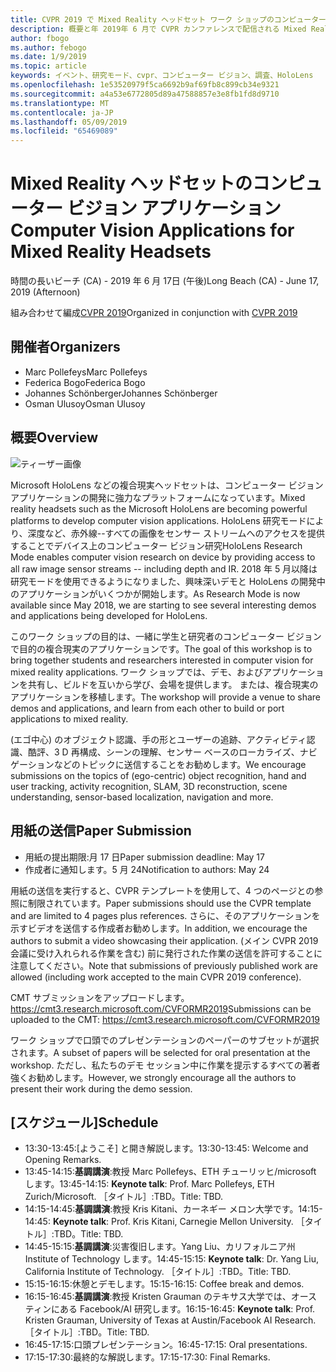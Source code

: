 ```yaml
---
title: CVPR 2019 で Mixed Reality ヘッドセット ワーク ショップのコンピューター ビジョン アプリケーション
description: 概要と年 2019年 6 月で CVPR カンファレンスで配信される Mixed Reality ヘッドセット ワーク ショップのコンピューター ビジョン アプリケーションのスケジュールです。
author: fbogo
ms.author: febogo
ms.date: 1/9/2019
ms.topic: article
keywords: イベント、研究モード、cvpr、コンピューター ビジョン、調査、HoloLens
ms.openlocfilehash: 1e53520979f5ca6692b9af69fb8c899cb34e9321
ms.sourcegitcommit: a4a53e6772805d89a47588857e3e8fb1fd8d9710
ms.translationtype: MT
ms.contentlocale: ja-JP
ms.lasthandoff: 05/09/2019
ms.locfileid: "65469089"
---
```

# <a name="computer-vision-applications-for-mixed-reality-headsets"></a><span data-ttu-id="45b57-104">Mixed Reality ヘッドセットのコンピューター ビジョン アプリケーション</span><span class="sxs-lookup"><span data-stu-id="45b57-104">Computer Vision Applications for Mixed Reality Headsets</span></span>
<span data-ttu-id="45b57-105">時間の長いビーチ (CA) - 2019 年 6 月 17日 (午後)</span><span class="sxs-lookup"><span data-stu-id="45b57-105">Long Beach (CA) - June 17, 2019 (Afternoon)</span></span>

<span data-ttu-id="45b57-106">組み合わせて編成[CVPR 2019](http://cvpr2019.thecvf.com/)</span><span class="sxs-lookup"><span data-stu-id="45b57-106">Organized in conjunction with [CVPR 2019](http://cvpr2019.thecvf.com/)</span></span>

## <a name="organizers"></a><span data-ttu-id="45b57-107">開催者</span><span class="sxs-lookup"><span data-stu-id="45b57-107">Organizers</span></span>
* <span data-ttu-id="45b57-108">Marc Pollefeys</span><span class="sxs-lookup"><span data-stu-id="45b57-108">Marc Pollefeys</span></span>
* <span data-ttu-id="45b57-109">Federica Bogo</span><span class="sxs-lookup"><span data-stu-id="45b57-109">Federica Bogo</span></span>
* <span data-ttu-id="45b57-110">Johannes Schönberger</span><span class="sxs-lookup"><span data-stu-id="45b57-110">Johannes Schönberger</span></span>
* <span data-ttu-id="45b57-111">Osman Ulusoy</span><span class="sxs-lookup"><span data-stu-id="45b57-111">Osman Ulusoy</span></span>

## <a name="overview"></a><span data-ttu-id="45b57-112">概要</span><span class="sxs-lookup"><span data-stu-id="45b57-112">Overview</span></span>

![ティーザー画像](images/cvpr2019_teaser.jpg)

<span data-ttu-id="45b57-114">Microsoft HoloLens などの複合現実ヘッドセットは、コンピューター ビジョン アプリケーションの開発に強力なプラットフォームになっています。</span><span class="sxs-lookup"><span data-stu-id="45b57-114">Mixed reality headsets such as the Microsoft HoloLens are becoming powerful platforms to develop computer vision applications.</span></span> <span data-ttu-id="45b57-115">HoloLens 研究モードにより、深度など、赤外線--すべての画像をセンサー ストリームへのアクセスを提供することでデバイス上のコンピューター ビジョン研究</span><span class="sxs-lookup"><span data-stu-id="45b57-115">HoloLens Research Mode enables computer vision research on device by providing access to all raw image sensor streams -- including depth and IR.</span></span> <span data-ttu-id="45b57-116">2018 年 5 月以降は研究モードを使用できるようになりました、興味深いデモと HoloLens の開発中のアプリケーションがいくつかが開始します。</span><span class="sxs-lookup"><span data-stu-id="45b57-116">As Research Mode is now available since May 2018, we are starting to see several interesting demos and applications being developed for HoloLens.</span></span> 

<span data-ttu-id="45b57-117">このワーク ショップの目的は、一緒に学生と研究者のコンピューター ビジョンで目的の複合現実のアプリケーションです。</span><span class="sxs-lookup"><span data-stu-id="45b57-117">The goal of this workshop is to bring together students and researchers interested in computer vision for mixed reality applications.</span></span> <span data-ttu-id="45b57-118">ワーク ショップでは、デモ、およびアプリケーションを共有し、ビルドを互いから学び、会場を提供します。 または、複合現実のアプリケーションを移植します。</span><span class="sxs-lookup"><span data-stu-id="45b57-118">The workshop will provide a venue to share demos and applications, and learn from each other to build or port applications to mixed reality.</span></span> 

<span data-ttu-id="45b57-119">(エゴ中心) のオブジェクト認識、手の形とユーザーの追跡、アクティビティ認識、酷評、3 D 再構成、シーンの理解、センサー ベースのローカライズ、ナビゲーションなどのトピックに送信することをお勧めします。</span><span class="sxs-lookup"><span data-stu-id="45b57-119">We encourage submissions on the topics of (ego-centric) object recognition, hand and user tracking, activity recognition, SLAM, 3D reconstruction, scene understanding, sensor-based localization, navigation and more.</span></span>

## <a name="paper-submission"></a><span data-ttu-id="45b57-120">用紙の送信</span><span class="sxs-lookup"><span data-stu-id="45b57-120">Paper Submission</span></span>
* <span data-ttu-id="45b57-121">用紙の提出期限:月 17 日</span><span class="sxs-lookup"><span data-stu-id="45b57-121">Paper submission deadline: May 17</span></span>
* <span data-ttu-id="45b57-122">作成者に通知します。5 月 24</span><span class="sxs-lookup"><span data-stu-id="45b57-122">Notification to authors: May 24</span></span>

<span data-ttu-id="45b57-123">用紙の送信を実行すると、CVPR テンプレートを使用して、4 つのページとの参照に制限されています。</span><span class="sxs-lookup"><span data-stu-id="45b57-123">Paper submissions should use the CVPR template and are limited to 4 pages plus references.</span></span> <span data-ttu-id="45b57-124">さらに、そのアプリケーションを示すビデオを送信する作成者お勧めします。</span><span class="sxs-lookup"><span data-stu-id="45b57-124">In addition, we encourage the authors to submit a video showcasing their application.</span></span>
<span data-ttu-id="45b57-125">(メイン CVPR 2019 会議に受け入れられる作業を含む) 前に発行された作業の送信を許可することに注意してください。</span><span class="sxs-lookup"><span data-stu-id="45b57-125">Note that submissions of previously published work are allowed (including work accepted to the main CVPR 2019 conference).</span></span> 

<span data-ttu-id="45b57-126">CMT サブミッションをアップロードします。 https://cmt3.research.microsoft.com/CVFORMR2019</span><span class="sxs-lookup"><span data-stu-id="45b57-126">Submissions can be uploaded to the CMT: https://cmt3.research.microsoft.com/CVFORMR2019</span></span>

<span data-ttu-id="45b57-127">ワーク ショップで口頭でのプレゼンテーションのペーパーのサブセットが選択されます。</span><span class="sxs-lookup"><span data-stu-id="45b57-127">A subset of papers will be selected for oral presentation at the workshop.</span></span> <span data-ttu-id="45b57-128">ただし、私たちのデモ セッション中に作業を提示するすべての著者強くお勧めします。</span><span class="sxs-lookup"><span data-stu-id="45b57-128">However, we strongly encourage all the authors to present their work during the demo session.</span></span>


## <a name="schedule"></a><span data-ttu-id="45b57-129">[スケジュール]</span><span class="sxs-lookup"><span data-stu-id="45b57-129">Schedule</span></span>
* <span data-ttu-id="45b57-130">13:30-13:45:[ようこそ] と開き解説します。</span><span class="sxs-lookup"><span data-stu-id="45b57-130">13:30-13:45: Welcome and Opening Remarks.</span></span>
* <span data-ttu-id="45b57-131">13:45-14:15:**基調講演**:教授 Marc Pollefeys、ETH チューリッヒ/microsoft します。</span><span class="sxs-lookup"><span data-stu-id="45b57-131">13:45-14:15: **Keynote talk**: Prof. Marc Pollefeys, ETH Zurich/Microsoft.</span></span> <span data-ttu-id="45b57-132">［タイトル］:TBD。</span><span class="sxs-lookup"><span data-stu-id="45b57-132">Title: TBD.</span></span>
* <span data-ttu-id="45b57-133">14:15-14:45:**基調講演**:教授 Kris Kitani、カーネギー メロン大学です。</span><span class="sxs-lookup"><span data-stu-id="45b57-133">14:15-14:45: **Keynote talk**: Prof. Kris Kitani, Carnegie Mellon University.</span></span> <span data-ttu-id="45b57-134">［タイトル］:TBD。</span><span class="sxs-lookup"><span data-stu-id="45b57-134">Title: TBD.</span></span>
* <span data-ttu-id="45b57-135">14:45-15:15:**基調講演**:災害復旧します。Yang Liu、カリフォルニア州 Institute of Technology します。</span><span class="sxs-lookup"><span data-stu-id="45b57-135">14:45-15:15: **Keynote talk**: Dr. Yang Liu, California Institute of Technology.</span></span> <span data-ttu-id="45b57-136">［タイトル］:TBD。</span><span class="sxs-lookup"><span data-stu-id="45b57-136">Title: TBD.</span></span>
* <span data-ttu-id="45b57-137">15:15-16:15:休憩とデモします。</span><span class="sxs-lookup"><span data-stu-id="45b57-137">15:15-16:15: Coffee break and demos.</span></span>
* <span data-ttu-id="45b57-138">16:15-16:45:**基調講演**:教授 Kristen Grauman のテキサス大学では、オースティンにある Facebook/AI 研究します。</span><span class="sxs-lookup"><span data-stu-id="45b57-138">16:15-16:45: **Keynote talk**: Prof. Kristen Grauman, University of Texas at Austin/Facebook AI Research.</span></span> <span data-ttu-id="45b57-139">［タイトル］:TBD。</span><span class="sxs-lookup"><span data-stu-id="45b57-139">Title: TBD.</span></span>
* <span data-ttu-id="45b57-140">16:45-17:15:口頭プレゼンテーション。</span><span class="sxs-lookup"><span data-stu-id="45b57-140">16:45-17:15: Oral presentations.</span></span>
* <span data-ttu-id="45b57-141">17:15-17:30:最終的な解説します。</span><span class="sxs-lookup"><span data-stu-id="45b57-141">17:15-17:30: Final Remarks.</span></span>
